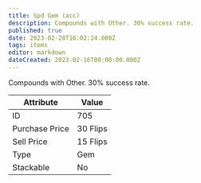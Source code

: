 ```yaml
---
title: Spd Gem (acc)
description: Compounds with Other. 30% success rate.
published: true
date: 2023-02-28T16:02:24.000Z
tags: items
editor: markdown
dateCreated: 2023-02-16T00:00:00.000Z
---
```


Compounds with Other. 30% success rate.

|Attribute|Value|
|-|-|
|ID|705|
|Purchase Price|30 Flips|
|Sell Price|15 Flips|
|Type|Gem|
|Stackable|No|


